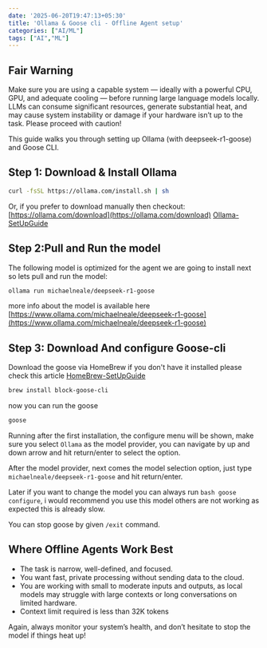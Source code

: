 ```yaml
---
date: '2025-06-20T19:47:13+05:30' 
title: 'Ollama & Goose cli - Offline Agent setup'
categories: ["AI/ML"]
tags: ["AI","ML"]
---
```


## Fair Warning

Make sure you are using a capable system — ideally with a powerful CPU, GPU, and adequate cooling — before running large language models locally. LLMs can consume significant resources, generate substantial heat, and may cause system instability or damage if your hardware isn’t up to the task. Please proceed with caution!

This guide walks you through setting up Ollama (with deepseek-r1-goose) and Goose CLI. 

## Step 1: Download & Install Ollama

```bash
curl -fsSL https://ollama.com/install.sh | sh
```

Or, if you prefer to download manually then checkout:[https://ollama.com/download](https://ollama.com/download)
[Ollama-SetUpGuide](https://md.eknath.dev/posts/shell/command-line-tools/#ollama---local-and-opensource-llms)

## Step 2:Pull and Run the model

The following model is optimized for the agent we are going to install next so lets pull and run the model:

```bash
ollama run michaelneale/deepseek-r1-goose
```
more info about the model is available here [https://www.ollama.com/michaelneale/deepseek-r1-goose](https://www.ollama.com/michaelneale/deepseek-r1-goose)

## Step 3: Download And configure Goose-cli

Download the goose via HomeBrew if you don't have it installed please check this article [HomeBrew-SetUpGuide](https://md.eknath.dev/posts/shell/command-line-tools/#homebrew)

```bash
brew install block-goose-cli
```

now you can run the goose

```bash
goose 
```

Running after the first installation, the configure menu will be shown, make sure you select `Ollama` as the model provider, you can navigate by up and down arrow and hit return/enter to select the option.

After the model provider, next comes the model selection option, just type `michaelneale/deepseek-r1-goose` and hit return/enter.

Later if you want to change the model you can always run ```bash goose configure```, i would recommend you use this model others are not working as expected this is already slow.

You can stop goose by given `/exit` command.

## Where Offline Agents Work Best

- The task is narrow, well-defined, and focused.
- You want fast, private processing without sending data to the cloud.
- You are working with small to moderate inputs and outputs, as local models may struggle with large contexts or long conversations on limited hardware.
- Context limit required is less than 32K tokens

Again, always monitor your system’s health, and don’t hesitate to stop the model if things heat up!
